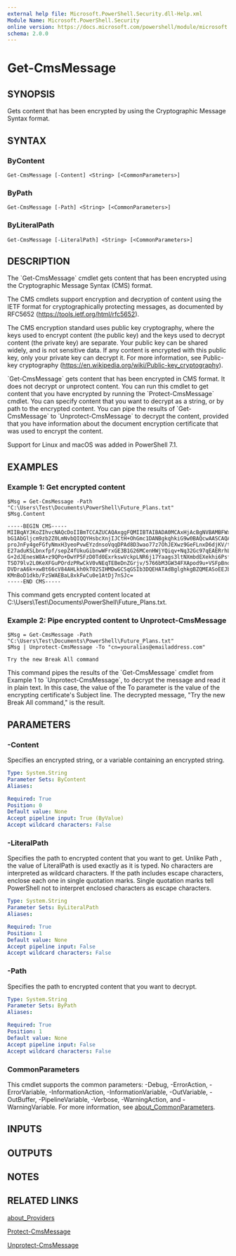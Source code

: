 ```yaml
---
external help file: Microsoft.PowerShell.Security.dll-Help.xml
Module Name: Microsoft.PowerShell.Security
online version: https://docs.microsoft.com/powershell/module/microsoft.powershell.security/get-cmsmessage?view=powershell-7.1&WT.mc_id=ps-gethelp
schema: 2.0.0
---
```


# Get-CmsMessage

## SYNOPSIS
Gets content that has been encrypted by using the Cryptographic Message Syntax format.

## SYNTAX

### ByContent
```
Get-CmsMessage [-Content] <String> [<CommonParameters>]
```

### ByPath
```
Get-CmsMessage [-Path] <String> [<CommonParameters>]
```

### ByLiteralPath
```
Get-CmsMessage [-LiteralPath] <String> [<CommonParameters>]
```

## DESCRIPTION
The \`Get-CmsMessage\` cmdlet gets content that has been encrypted using the Cryptographic Message Syntax (CMS) format.

The CMS cmdlets support encryption and decryption of content using the IETF format for cryptographically protecting messages, as documented by RFC5652 (https://tools.ietf.org/html/rfc5652).

The CMS encryption standard uses public key cryptography, where the keys used to encrypt content (the public key) and the keys used to decrypt content (the private key) are separate.
Your public key can be shared widely, and is not sensitive data.
If any content is encrypted with this public key, only your private key can decrypt it.
For more information, see Public-key cryptography (https://en.wikipedia.org/wiki/Public-key_cryptography).

\`Get-CmsMessage\` gets content that has been encrypted in CMS format.
It does not decrypt or unprotect content.
You can run this cmdlet to get content that you have encrypted by running the \`Protect-CmsMessage\` cmdlet.
You can specify content that you want to decrypt as a string, or by path to the encrypted content.
You can pipe the results of \`Get-CmsMessage\` to \`Unprotect-CmsMessage\` to decrypt the content, provided that you have information about the document encryption certificate that was used to encrypt the content.

Support for Linux and macOS was added in PowerShell 7.1.

## EXAMPLES

### Example 1: Get encrypted content
```
$Msg = Get-CmsMessage -Path "C:\Users\Test\Documents\PowerShell\Future_Plans.txt"
$Msg.Content

-----BEGIN CMS-----
MIIBqAYJKoZIhvcNAQcDoIIBmTCCAZUCAQAxggFQMIIBTAIBADA0MCAxHjAcBgNVBAMBFWxlZWhv
bG1AbGljcm9zb2Z0LmNvbQIQQYHsbcXnjIJCtH+OhGmc1DANBgkqhkiG9w0BAQcwAASCAQAnkFHM
proJnFy4geFGfyNmxH3yeoPvwEYzdnsoVqqDPAd8D3wao77z7OhJEXwz9GeFLnxD6djKV/tF4PxR
E27aduKSLbnxfpf/sepZ4fUkuGibnwWFrxGE3B1G26MCenHWjYQiqv+Nq32Gc97qEAERrhLv6S4R
G+2dJEnesW8A+z9QPo+DwYP5FzD0Td0ExrkswVckpLNR6j17Yaags3ltNXmbdEXekhi6Psf2MLMP
TSO79lv2L0KeXFGuPOrdzPRwCkV0vNEqTEBeDnZGrjv/5766bM3GW34FXApod9u+VSFpBnqVOCBA
DVDraA6k+xwBt66cV84AHLkh0kT02SIHMDwGCSqGSIb3DQEHATAdBglghkgBZQMEASoEEJbJaiRl
KMnBoD1dkb/FzSWAEBaL8xkFwCu0e1AtDj7nSJc=
-----END CMS-----
```

This command gets encrypted content located at C:\Users\Test\Documents\PowerShell\Future_Plans.txt.

### Example 2: Pipe encrypted content to Unprotect-CmsMessage
```
$Msg = Get-CmsMessage -Path "C:\Users\Test\Documents\PowerShell\Future_Plans.txt"
$Msg | Unprotect-CmsMessage -To "cn=youralias@emailaddress.com"

Try the new Break All command
```

This command pipes the results of the \`Get-CmsMessage\` cmdlet from Example 1 to \`Unprotect-CmsMessage\`, to decrypt the message and read it in plain text.
In this case, the value of the To parameter is the value of the encrypting certificate's Subject line.
The decrypted message, "Try the new Break All command," is the result.

## PARAMETERS

### -Content
Specifies an encrypted string, or a variable containing an encrypted string.

```yaml
Type: System.String
Parameter Sets: ByContent
Aliases:

Required: True
Position: 0
Default value: None
Accept pipeline input: True (ByValue)
Accept wildcard characters: False
```

### -LiteralPath
Specifies the path to encrypted content that you want to get.
Unlike Path , the value of LiteralPath is used exactly as it is typed.
No characters are interpreted as wildcard characters.
If the path includes escape characters, enclose each one in single quotation marks.
Single quotation marks tell PowerShell not to interpret enclosed characters as escape characters.

```yaml
Type: System.String
Parameter Sets: ByLiteralPath
Aliases:

Required: True
Position: 1
Default value: None
Accept pipeline input: False
Accept wildcard characters: False
```

### -Path
Specifies the path to encrypted content that you want to decrypt.

```yaml
Type: System.String
Parameter Sets: ByPath
Aliases:

Required: True
Position: 1
Default value: None
Accept pipeline input: False
Accept wildcard characters: False
```

### CommonParameters
This cmdlet supports the common parameters: -Debug, -ErrorAction, -ErrorVariable, -InformationAction, -InformationVariable, -OutVariable, -OutBuffer, -PipelineVariable, -Verbose, -WarningAction, and -WarningVariable. For more information, see [about_CommonParameters](http://go.microsoft.com/fwlink/?LinkID=113216).

## INPUTS

## OUTPUTS

## NOTES

## RELATED LINKS

[about_Providers]()

[Protect-CmsMessage]()

[Unprotect-CmsMessage]()

